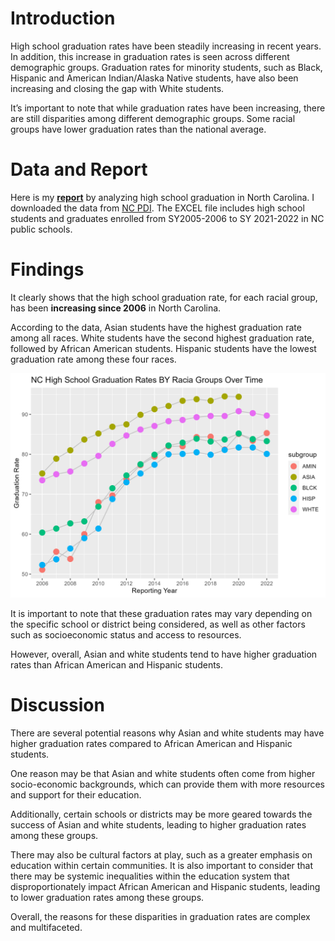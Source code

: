 # Introduction

High school graduation rates have been steadily increasing in recent
years. In addition, this increase in graduation rates is seen across
different demographic groups. Graduation rates for minority students,
such as Black, Hispanic and American Indian/Alaska Native students, have
also been increasing and closing the gap with White students.

It’s important to note that while graduation rates have been increasing,
there are still disparities among different demographic groups. Some
racial groups have lower graduation rates than the national average.

# Data and Report

Here is my **[report](/_pages/P12HSG02.html)** by analyzing high school
graduation in North Carolina. I downloaded the data from [NC
PDI](https://www.dpi.nc.gov/districts-schools/testing-and-school-accountability/school-accountability-and-reporting/cohort-graduation-rates#4-YearCohortGraduationRates-883).
The EXCEL file includes high school students and graduates enrolled from
SY2005-2006 to SY 2021-2022 in NC public schools.

# Findings

It clearly shows that the high school graduation rate, for each racial
group, has been **increasing since 2006** in North Carolina.

According to the data, Asian students have the highest graduation rate
among all races. White students have the second highest graduation rate,
followed by African American students. Hispanic students have the lowest
graduation rate among these four races.

![](/assets/images/P12HSG_RacialDisparity.png)

It is important to note that these graduation rates may vary depending
on the specific school or district being considered, as well as other
factors such as socioeconomic status and access to resources.

However, overall, Asian and white students tend to have higher
graduation rates than African American and Hispanic students.

# Discussion

There are several potential reasons why Asian and white students may
have higher graduation rates compared to African American and Hispanic
students.

One reason may be that Asian and white students often come from higher
socio-economic backgrounds, which can provide them with more resources
and support for their education.

Additionally, certain schools or districts may be more geared towards
the success of Asian and white students, leading to higher graduation
rates among these groups.

There may also be cultural factors at play, such as a greater emphasis
on education within certain communities. It is also important to
consider that there may be systemic inequalities within the education
system that disproportionately impact African American and Hispanic
students, leading to lower graduation rates among these groups.

Overall, the reasons for these disparities in graduation rates are
complex and multifaceted.
